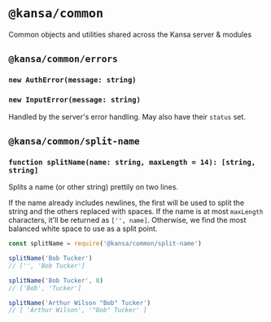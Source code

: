 # `@kansa/common`

Common objects and utilities shared across the Kansa server & modules

## `@kansa/common/errors`

### `new AuthError(message: string)`

### `new InputError(message: string)`

Handled by the server's error handling. May also have their `status` set.

## `@kansa/common/split-name`

### `function splitName(name: string, maxLength = 14): [string, string]`

Splits a name (or other string) prettily on two lines.

If the name already includes newlines, the first will be used to split the
string and the others replaced with spaces. If the name is at most
`maxLength` characters, it'll be returned as `['', name]`. Otherwise, we
find the most balanced white space to use as a split point.

```js
const splitName = require('@kansa/common/split-name')

splitName('Bob Tucker')
// ['', 'Bob Tucker']

splitName('Bob Tucker', 8)
// ['Bob', 'Tucker']

splitName('Arthur Wilson "Bob" Tucker')
// [ 'Arthur Wilson', '"Bob" Tucker' ]
```

